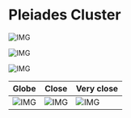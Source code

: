 # Pleiades Cluster
![IMG](/home/lcv/Dropbox/AstroPhotography/Imaging/Original/Pleiades_Cluster.jpg)



![IMG](/home/lcv/Dropbox/AstroPhotography/Imaging/Grayscale/Pleiades_Cluster.jpg)

![IMG](/home/lcv/Dropbox/AstroPhotography/Imaging/Annotated/Pleiades_Cluster_Annotated.jpg)

| Globe | Close | Very close |
| ----- | ----- | ----- |
|![IMG](/home/lcv/Dropbox/AstroPhotography/Imaging/Annotated/Pleiades_Cluster_Globe.jpg) |![IMG](/home/lcv/Dropbox/AstroPhotography/Imaging/Annotated/Pleiades_Cluster_Close.jpg) |![IMG](/home/lcv/Dropbox/AstroPhotography/Imaging/Annotated/Pleiades_Cluster_Closer.jpg) |